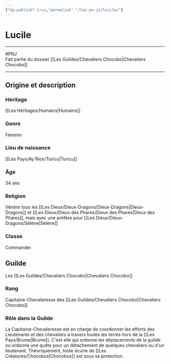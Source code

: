 ```yaml
---
{"dg-publish":true,"permalink":"/les-pn-js/lucile/"}
---
```


# Lucile
---
#PNJ  
Fait partie du dossier [[Les Guildes/Chevaliers Chocobo\|Chevaliers Chocobo]]

-------
## Origine et description
### Héritage
[[Les Héritages/Humains\|Humains]]
### Genre
Féminin
### Lieu de naissance
[[Les Pays/Ay'Rion/Turicu\|Turicu]]
### Âge
34 ans
### Religion
Vénère tous les [[Les Dieux/Dieux-Dragons/Dieux-Dragons\|Dieux-Dragons]] et [[Les Dieux/Dieux des Phares/Dieux des Phares\|Dieux des Phares]], mais avec une préfère pour [[Les Dieux/Dieux-Dragons/Sélène\|Sélène]]
### Classe
Commander
## Guilde
Les [[Les Guildes/Chevaliers Chocobo\|Chevaliers Chocobo]]
### Rang
Capitaine-Chevaleresse des [[Les Guildes/Chevaliers Chocobo\|Chevaliers Chocobo]]
### Rôle dans la Guilde
La Capitaine-Chevaleresse est en charge de coordonner les efforts des Lieutenants et des chevaliers à travers toutes les terres hors de la [[Les Pays/Brume\|Brume]]. C'est elle qui ordonne les déplacements de la guilde ou ordonne une quête pour un détachement de quelques chevaliers ou d'un lieutenant.
Théoriquement, toute écurie de [[Les Créatures/Chocobos\|Chocobos]] est sous sa protection.